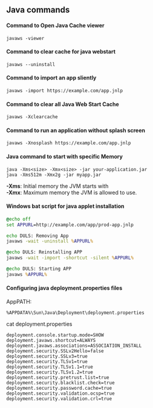 ## Java commands

#### Command to Open Java Cache viewer

```shell
javaws -viewer
```

#### Command to clear cache for java webstart

```shell
javaws --uninstall
```

#### Command to import an app sliently

```shell
javaws -import https://example.com/app.jnlp
```

#### Command to clear all Java Web Start Cache

```shell
javaws -Xclearcache
```

#### Command to run an application without splash screen

```shell
javaws -Xnosplash https://example.com/app.jnlp
```

#### Java command to start with specific Memory

```shell
java -Xms<size> -Xmx<size> -jar your-application.jar
java -Xms512m -Xmx2g -jar myapp.jar
```

__-Xms<size>__: Initial memory the JVM starts with  
__-Xmx<size>__: Maximum memory the JVM is allowed to use.  

#### Windows bat script for java applet installation

```cmd
@echo off
set APPURL=http://example.com/app/prod-app.jnlp

echo DULS: Removing App
javaws -wait -uninstall %APPURL%

@echo DULS: Reinstalling APP
javaws -wait -import -shortcut -silent %APPURL%

@echo DULS: Starting APP
javaws %APPURL%
```

#### Configuring java deployment.properties files

AppPATH:

```
%APPDATA%\Sun\Java\Deployment\deployment.properties
```

cat deployment.properties
```
deployment.console.startup.mode=SHOW
deployment.javaws.shortcut=ALWAYS
deployment.javaws.associations=ASSOCIATION_INSTALL
deployment.security.SSLv2Hello=false
deployment.security.SSLv3=true
deployment.security.TLSv1=true
deployment.security.TLSv1.1=true
deployment.security.TLSv1.2=true
deployment.security.pretrust.list=true
deployment.security.blacklist.check=true
deployment.security.password.cache=true
deployment.security.validation.ocsp=true
deployment.security.validation.crl=true
```
